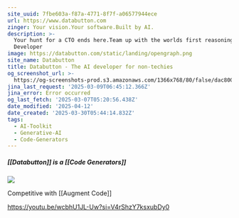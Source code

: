 ```yaml
---
site_uuid: 7fbe603a-f87a-4771-8f7f-a06577944ece
url: https://www.databutton.com
zinger: Your vision.Your software.Built by AI.
description: >-
  Your hunt for a CTO ends here.Team up with the worlds first reasoning AI
  Developer
image: https://databutton.com/static/landing/opengraph.png
site_name: Databutton
title: Databutton - The AI developer for non-techies
og_screenshot_url: >-
  https://og-screenshots-prod.s3.amazonaws.com/1366x768/80/false/dac8009c4226d4ffc6a26d55de74f3ce93f68154dbc21d1067933ad903069890.jpeg
jina_last_request: '2025-03-09T06:45:12.366Z'
jina_error: Error occurred
og_last_fetch: '2025-03-07T05:20:56.438Z'
date_modified: '2025-04-12'
date_created: '2025-03-30T05:44:14.832Z'
tags:
  - AI-Toolkit
  - Generative-AI
  - Code-Generators
---
```




































































##### [[Databutton]] is a [[Code Generators]]

![](https://i.imgur.com/cC7sfBi.png)


Competitive with [[Augment Code]]


https://youtu.be/wcbhU1JL-Uw?si=V4rShzY7ksxubDy0
